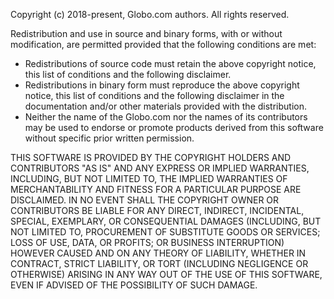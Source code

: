 Copyright (c) 2018-present, Globo.com authors. All rights reserved.

Redistribution and use in source and binary forms, with or without
modification, are permitted provided that the following conditions are met:

   * Redistributions of source code must retain the above copyright
notice, this list of conditions and the following disclaimer.
   * Redistributions in binary form must reproduce the above copyright
notice, this list of conditions and the following disclaimer in the
documentation and/or other materials provided with the distribution.
   * Neither the name of the Globo.com nor the names of its contributors
may be used to endorse or promote products derived from this software without
specific prior written permission.

THIS SOFTWARE IS PROVIDED BY THE COPYRIGHT HOLDERS AND CONTRIBUTORS
"AS IS" AND ANY EXPRESS OR IMPLIED WARRANTIES, INCLUDING, BUT NOT
LIMITED TO, THE IMPLIED WARRANTIES OF MERCHANTABILITY AND FITNESS FOR
A PARTICULAR PURPOSE ARE DISCLAIMED. IN NO EVENT SHALL THE COPYRIGHT
OWNER OR CONTRIBUTORS BE LIABLE FOR ANY DIRECT, INDIRECT, INCIDENTAL,
SPECIAL, EXEMPLARY, OR CONSEQUENTIAL DAMAGES (INCLUDING, BUT NOT
LIMITED TO, PROCUREMENT OF SUBSTITUTE GOODS OR SERVICES; LOSS OF USE,
DATA, OR PROFITS; OR BUSINESS INTERRUPTION) HOWEVER CAUSED AND ON ANY
THEORY OF LIABILITY, WHETHER IN CONTRACT, STRICT LIABILITY, OR TORT
(INCLUDING NEGLIGENCE OR OTHERWISE) ARISING IN ANY WAY OUT OF THE USE
OF THIS SOFTWARE, EVEN IF ADVISED OF THE POSSIBILITY OF SUCH DAMAGE.
